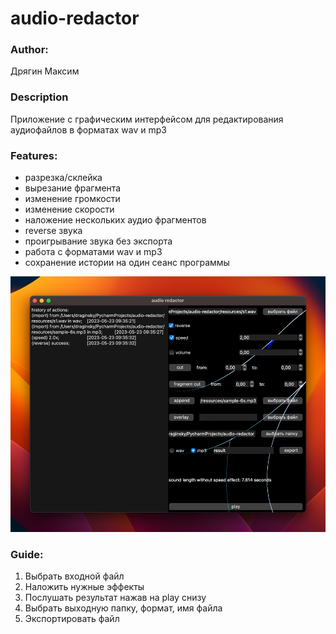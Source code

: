 # audio-redactor

### Author:

Дрягин Максим

### Description

Приложение с графическим интерфейсом для редактирования аудиофайлов в форматах wav и mp3

### Features:

- разрезка/склейка
- вырезание фрагмента
- изменение громкости
- изменение скорости
- наложение нескольких аудио фрагментов
- reverse звука
- проигрывание звука без экспорта
- работа с форматами wav и mp3
- сохранение истории на один сеанс программы

![img.png](resources/img.png)

### Guide:

1. Выбрать входной файл
2. Наложить нужные эффекты
3. Послушать результат нажав на play снизу
4. Выбрать выходную папку, формат, имя файла
5. Экспортировать файл

